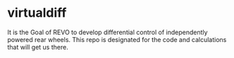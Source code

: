 virtualdiff
===========

It is the Goal of REVO to develop differential control of independently powered rear wheels. This repo is designated for the code and calculations that will get us there. 
